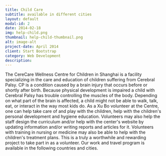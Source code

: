 ```yaml
---
title: Child Care
subtitle: available in different cities
layout: default
modal-id: 2
date: 2014-02-18
img: help-child.png
thumbnail: help-child-thumbnail.png
alt: image-alt
project-date: April 2014
client: Start Bootstrap
category: Web Development
description: 
---
```


The CereCare Wellness Centre for Children in Shanghai is a facility specializing in the care and education of children suffering from Cerebral Palsy. CP is a condition caused by a brain injury that occurs before or shortly after birth. Because physical development is impaired a child with Cerebral Palsy has trouble controlling the muscles of the body. Depending on what part of the brain is affected, a child might not be able to walk, talk, eat, or interact in the way most kids do. As a Xu Bo volunteer at the Centre, one can help take care of and play with the children, help with the children's personal development and hygiene education. Volunteers may also help the staff design the curriculum and/or help with the center's website by updating information and/or writing reports and articles for it. Volunteers with training in nursing or medicine may also be able to help with the children's treatment plans. This is a truly a worthwhile and rewarding project to take part in as a volunteer. Our work and travel program is available in the following countries and cities.